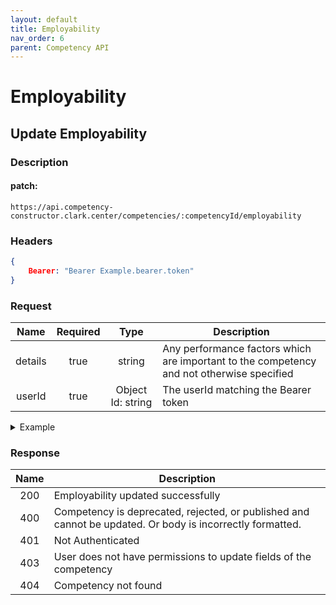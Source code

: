```yaml
---
layout: default
title: Employability
nav_order: 6
parent: Competency API
---
```

# Employability

## Update Employability

### Description

#### patch:
```http
https://api.competency-constructor.clark.center/competencies/:competencyId/employability
```

### Headers
```json
{
    Bearer: "Bearer Example.bearer.token"
}
```

### Request

| Name | Required | Type | Description |
|:----:|:-----:|:----:|-----|
| details | true | string | Any performance factors which are important to the competency and not otherwise specified |
| userId | true | Object Id: string | The userId matching the Bearer token |

<details closed markdown="block">
  <summary>
    Example
  </summary>
```json
{
    body: {
        details: "The student works well on a team, to achieve an exemplary end result.",
        userId: "aposjdfnpouapuofaou"
    }
}
```
</details>

### Response

| Name | Description |
|:----:|----|
| 200 | Employability updated successfully |
| 400 | Competency is deprecated, rejected, or published and cannot be updated. Or body is incorrectly formatted. |
| 401 | Not Authenticated  |
| 403 | User does not have permissions to update fields of the competency |
| 404 | Competency not found |